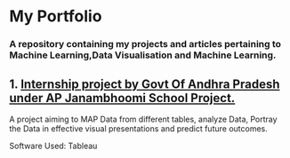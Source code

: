 # My Portfolio

### A repository containing my projects and articles pertaining to Machine Learning,Data Visualisation and Machine Learning.

<p align="center">
  
 ## 1. [Internship project by Govt Of Andhra Pradesh under AP Janambhoomi School Project.](https://github.com/parulnith/Portfolio-projects/tree/master/Andhra%20Pradesh%20Janambhoomi%20project)

 A project aiming to MAP Data from different tables, analyze Data, Portray the Data in effective visual presentations and predict future    outcomes.

 Software Used: Tableau

</p>
